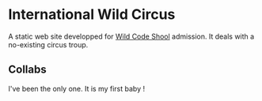 # International Wild Circus

A static web site developped for [Wild Code Shool](http://www.wildcodeschool.fr/) admission. 
It deals with a no-existing circus troup.

## Collabs

I've been the only one. It is my first baby !
